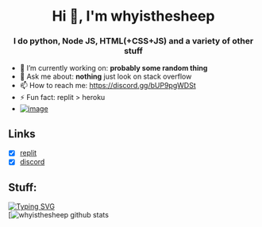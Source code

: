 <h1 align="center">Hi 👋, I'm whyisthesheep</h1>
<h3 align="center">I do python, Node JS, HTML(+CSS+JS) and a variety of other stuff</h3>

- 🔭 I’m currently working on: **probably some random thing**
- 💬 Ask me about: **nothing** just look on stack overflow
- 📫 How to reach me: https://discord.gg/bUP9pgWDSt
- ⚡ Fun fact: replit > heroku
- <a href="https://www.venganza.org">![image](https://user-images.githubusercontent.com/77189741/178151848-b952b0b7-3e38-48d0-bcdb-d9ea70dda19b.png)</a>
## Links
- [x] <a href="https://replit.com/whyisthesheep">replit</a>
- [x] <a href="https://discord.gg/bUP9pgWDSt">discord</a>

## Stuff:
[![Typing SVG](https://readme-typing-svg.herokuapp.com?size=22&duration=4000&lines=Discord.py+bots;Random+projects+I+think+are+cool;HTML+CSS+and+JS;General+python;Windows+user;I+do+not+like+heroku;I+can't+think+of+anything+to+type+here)](https://git.io/typing-svg)
<br/>
[![whyisthesheep github stats](https://github-readme-stats.vercel.app/api?username=whyisthesheep)
